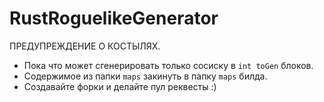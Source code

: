 # RustRoguelikeGenerator
 ПРЕДУПРЕЖДЕНИЕ О КОСТЫЛЯХ.
 - Пока что может сгенерировать только сосиску в `int toGen` блоков.
 - Содержимое из папки `maps` закинуть в папку `maps` билда.
 - Создавайте форки и делайте пул реквесты :)
